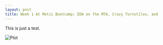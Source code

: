 ```yaml
---
layout: post
title: Week 1 At Metis Bootcamp: EDA on the MTA, Crazy Turnstiles, and Perfectionism 
---
```


This is just a test.

![Plot](https://github.com/JEddy92/JEddy92.github.io/images/Line_Volume.png)

